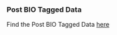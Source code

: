 ### Post BIO Tagged Data 
Find the Post BIO Tagged Data [here](https://drive.google.com/drive/folders/12lX8JK3xTWCfEp4Hk5tBl-cx5NjPCQGK?usp=sharing)
